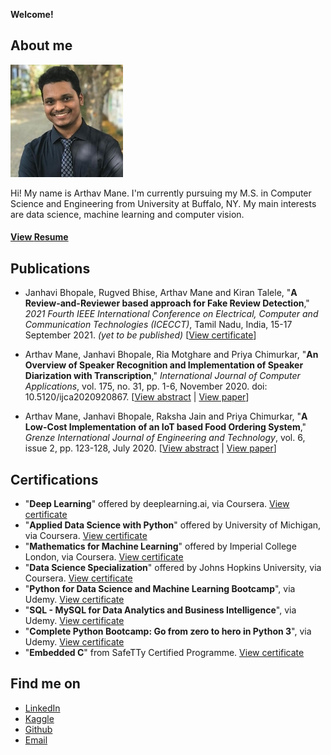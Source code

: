 **Welcome!**


## About me
![](/images/my-image.png)

Hi! My name is Arthav Mane. I'm currently pursuing my M.S. in Computer Science and Engineering from University at Buffalo, NY. My main interests are data science, machine learning and computer vision.


[//]: <> (## What am I currently working on?)


[//]: <> (## Past projects)

#### [View **Resume**](https://arthavmane.github.io/portfolio/documents/RESUME.pdf)


## Publications
* Janhavi Bhopale, Rugved Bhise, Arthav Mane and Kiran Talele, "**A Review-and-Reviewer based approach for Fake Review Detection**," *2021 Fourth IEEE International Conference on Electrical, Computer and Communication Technologies (ICECCT)*, Tamil Nadu, India, 15-17 September 2021. *(yet to be published)* \[[View certificate](https://arthavmane.github.io/portfolio/documents/FakeReviewCertificate.pdf)]

* Arthav Mane, Janhavi Bhopale, Ria Motghare and Priya Chimurkar, "**An Overview of Speaker Recognition and Implementation of Speaker Diarization with Transcription**," *International Journal of Computer Applications*, vol. 175, no. 31, pp. 1-6, November 2020. doi: 10.5120/ijca2020920867. \[[View abstract](https://www.ijcaonline.org/archives/volume175/number31/31646-2020920867) \| [View paper](https://www.ijcaonline.org/archives/volume175/number31/mane-2020-ijca-920867.pdf)]

* Arthav Mane, Janhavi Bhopale, Raksha Jain and Priya Chimurkar, "**A Low-Cost Implementation of an IoT based Food Ordering System**," *Grenze International Journal of Engineering and Technology*, vol. 6, issue 2, pp. 123-128, July 2020. \[[View abstract](http://thegrenze.com/index.php?display=page&view=journalabstract&absid=726&id=8) \| [View paper](https://arthavmane.github.io/portfolio/documents/FoodOrderingSystem.pdf)]


## Certifications

* "**Deep Learning**" offered by deeplearning.ai, via Coursera. [View certificate](https://coursera.org/share/1ac2322645be1c0b4dd30702f149b86b)
* "**Applied Data Science with Python**" offered by University of Michigan, via Coursera. [View certificate](https://coursera.org/share/d6225643d16287fdeb7c592340e27d48)
* "**Mathematics for Machine Learning**" offered by Imperial College London, via Coursera. [View certificate](https://coursera.org/share/5c657feb6c7cebf99c4c11f8ad7950b2)
* "**Data Science Specialization**" offered by Johns Hopkins University, via Coursera. [View certificate](https://coursera.org/share/b1324eb2192b5359e727bce3da010ad4)
* "**Python for Data Science and Machine Learning Bootcamp**", via Udemy. [View certificate](https://ude.my/UC-4b46f628-d897-4387-a1ba-83066b24de6a)
* "**SQL - MySQL for Data Analytics and Business Intelligence**", via Udemy. [View certificate](https://ude.my/UC-f9cf6125-3f8c-4195-ab76-de42734c9a05)
* "**Complete Python Bootcamp: Go from zero to hero in Python 3**", via Udemy. [View certificate](https://ude.my/UC-d82975ad-bb79-44f4-9114-5107daa2f741)
* "**Embedded C**" from SafeTTy Certified Programme. [View certificate](https://arthavmane.github.io/portfolio/documents/EmbeddedC.pdf)


## Find me on
* [LinkedIn](https://www.linkedin.com/in/arthav-mane)
* [Kaggle](https://www.kaggle.com/arthavmane)
* [Github](https://github.com/arthavmane)
* [Email](mailto:manearthav03@gmail.com)
